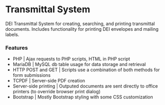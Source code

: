 # Transmittal System
DEI Transmittal System for creating, searching, and printing transmittal documents. Includes functionality for printing DEI envelopes and mailing labels.

### Features
- PHP | Ajax requests to PHP scripts, HTML in PHP script
- MariaDB | MySQL db table usage for data storage and retrieval 
- HTTP POST and GET | Scripts use a combination of both methods for form submissions
- TCPDF | Server-side PDF creation
- Server-side printing | Outputed documents are sent directly to office printers (to override browser print dialog)
- Bootstrap | Mostly Bootstrap styling with some CSS customization

